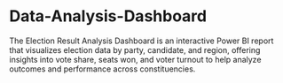 # Data-Analysis-Dashboard
The Election Result Analysis Dashboard is an interactive Power BI report that visualizes election data by party, candidate, and region, offering insights into vote share, seats won, and voter turnout to help analyze outcomes and performance across constituencies.
